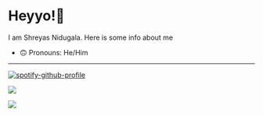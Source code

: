 # Heyyo!:wave:

I am Shreyas Nidugala. Here is some info about me

- 🙃 Pronouns: He/Him

---

[![spotify-github-profile](https://spotify-github-profile.vercel.app/api/view?uid=vcuyid9ndfbx61wapicdl9rna&cover_image=true&theme=compact)](https://spotify-github-profile.vercel.app/api/view?uid=vcuyid9ndfbx61wapicdl9rna&redirect=true)


![](https://github-readme-stats.vercel.app/api/top-langs/?username=saeyesss&hide=TeX&layout=compact)

![](https://github-readme-stats.vercel.app/api?username=saeyesss&count_private=true&show_icons=true&include_all_commits=true)

